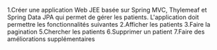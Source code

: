 1.Créer une application Web JEE basée sur Spring MVC, Thylemeaf et Spring Data JPA qui permet de gérer les patients. L'application doit permettre les fonctionnalités suivantes 
2.Afficher les patients
3.Faire la pagination
5.Chercher les patients
6.Supprimer un patient
7.Faire des améliorations supplémentaires
